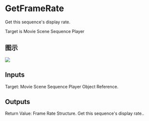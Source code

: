 # GetFrameRate

Get this sequence's display rate.

Target is Movie Scene Sequence Player

## 图示

![]($-20221218-20512698.png)

## Inputs

Target: Movie Scene Sequence Player Object Reference.  

## Outputs

Return Value: Frame Rate Structure. Get this sequence's display rate..

